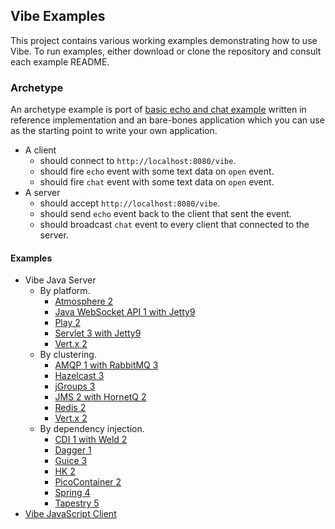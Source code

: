 ## Vibe Examples
This project contains various working examples demonstrating how to use Vibe. To run examples, either download or clone the repository and consult each example README.

### Archetype
An archetype example is port of [basic echo and chat example](http://vibe-project.github.io/projects/vibe-protocol/3.0.0-Alpha2/api/#module--vibe-protocol-) written in reference implementation and an bare-bones application which you can use as the starting point to write your own application.

* A client
    * should connect to `http://localhost:8080/vibe`.
    * should fire `echo` event with some text data on `open` event.
    * should fire `chat` event with some text data on `open` event.
* A server
    * should accept `http://localhost:8080/vibe`.
    * should send `echo` event back to the client that sent the event.
    * should broadcast `chat` event to every client that connected to the server.

#### Examples
* Vibe Java Server
    * By platform.
        * [Atmosphere 2](https://github.com/vibe-project/vibe-examples/tree/master/archetype/vibe-java-server/platform/atmosphere2)
        * [Java WebSocket API 1 with Jetty9](https://github.com/vibe-project/vibe-examples/tree/master/archetype/vibe-java-server/platform/jwa1)
        * [Play 2](https://github.com/vibe-project/vibe-examples/tree/master/archetype/vibe-java-server/platform/play2)
        * [Servlet 3 with Jetty9](https://github.com/vibe-project/vibe-examples/tree/master/archetype/vibe-java-server/platform/servlet3)
        * [Vert.x 2](https://github.com/vibe-project/vibe-examples/tree/master/archetype/vibe-java-server/platform/vertx2)
    * By clustering.
        * [AMQP 1 with RabbitMQ 3](https://github.com/vibe-project/vibe-examples/tree/master/archetype/vibe-java-server/clustering/amqp1)
        * [Hazelcast 3](https://github.com/vibe-project/vibe-examples/tree/master/archetype/vibe-java-server/clustering/hazelcast3)
        * [jGroups 3](https://github.com/vibe-project/vibe-examples/tree/master/archetype/vibe-java-server/clustering/jgroups3)
        * [JMS 2 with HornetQ 2](https://github.com/vibe-project/vibe-examples/tree/master/archetype/vibe-java-server/clustering/jms2)
        * [Redis 2](https://github.com/vibe-project/vibe-examples/tree/master/archetype/vibe-java-server/clustering/redis2)
        * [Vert.x 2](https://github.com/vibe-project/vibe-examples/tree/master/archetype/vibe-java-server/clustering/vertx2)
    * By dependency injection.
        * [CDI 1 with Weld 2](https://github.com/vibe-project/vibe-examples/tree/master/archetype/vibe-java-server/dependency-injection/cdi1)
        * [Dagger 1](https://github.com/vibe-project/vibe-examples/tree/master/archetype/vibe-java-server/dependency-injection/dagger1)
        * [Guice 3](https://github.com/vibe-project/vibe-examples/tree/master/archetype/vibe-java-server/dependency-injection/guice3)
        * [HK 2](https://github.com/vibe-project/vibe-examples/tree/master/archetype/vibe-java-server/dependency-injection/hk2)
        * [PicoContainer 2](https://github.com/vibe-project/vibe-examples/tree/master/archetype/vibe-java-server/dependency-injection/picocontainer2)
        * [Spring 4](https://github.com/vibe-project/vibe-examples/tree/master/archetype/vibe-java-server/dependency-injection/spring4)
        * [Tapestry 5](https://github.com/vibe-project/vibe-examples/tree/master/archetype/vibe-java-server/dependency-injection/tapestry5)
* [Vibe JavaScript Client](https://github.com/vibe-project/vibe-examples/tree/master/archetype/vibe-javascript-client)
